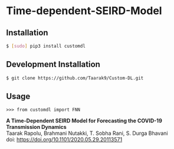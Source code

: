# Time-dependent-SEIRD-Model

## Installation
```bash
$ [sudo] pip3 install customdl
``` 
## Development Installation
```bash
$ git clone https://github.com/Taarak9/Custom-DL.git
```
## Usage
```python3
>>> from customdl import FNN
```

**A Time-Dependent SEIRD Model for Forecasting the COVID-19 Transmission Dynamics**  
Taarak Rapolu, Brahmani Nutakki, T. Sobha Rani, S. Durga Bhavani  
doi: https://doi.org/10.1101/2020.05.29.20113571
